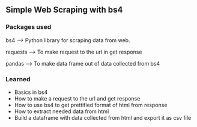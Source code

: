 ## Simple Web Scraping with bs4

### Packages used

bs4 --> Python library for scraping data from web.

requests --> To make request to the url in get response

pandas --> To make data frame out of data collected from bs4

### Learned

- Basics in bs4
- How to make a request to the url and get response
- How to use bs4 to get prettified format of html from response
- How to extract needed data from html
- Build a dataframe with data collected from html and export it as csv file